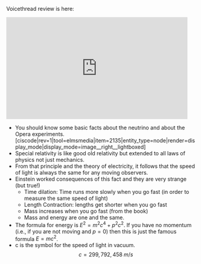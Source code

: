 Voicethread review is here: 
<iframe width="480" height="270" src="https://psu.voicethread.com/app/player/?threadId=9517268" frameborder="0" allowfullscreen></iframe>

- You should know some basic facts about the neutrino and about the Opera experiments.[ciscode|rev=1|tool=elmsmedia|item=2135|entity_type=node|render=display_mode|display_mode=image__right__lightboxed]
- Special relativity is like good old relativity but extended to all laws of physics not just mechanics.
- From that principle and the theory of electricity, it follows that the speed of light is always the same for any moving observers.
- Einstein worked consequences of this fact and they are very strange (but true!)
  - Time dilation: Time runs more slowly when you go fast (in order to measure the same speed of light)
  - Length Contraction: lengths get shorter when you go fast
  - Mass increases when you go fast (from the book)
  - Mass and energy are one and the same.
- The formula for energy is $E^2 = m^2 c^4 + p^2 c^2$. If you have no momentum (i.e., if you are not moving and $p=0$) then this is just the famous formula $E = mc^2$.
- c is the symbol for the speed of light in vacuum. $$ c = 299,792,458 \; m/s$$